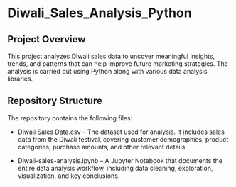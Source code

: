 # Diwali_Sales_Analysis_Python

## Project Overview

This project analyzes Diwali sales data to uncover meaningful insights, trends, and patterns that can help improve future marketing strategies. The analysis is carried out using Python along with various data analysis libraries.

## Repository Structure

The repository contains the following files:

- Diwali Sales Data.csv – The dataset used for analysis. It includes sales data from the Diwali festival, covering customer demographics, product categories, purchase amounts, and other relevant details.

- Diwali-sales-analysis.ipynb – A Jupyter Notebook that documents the entire data analysis workflow, including data cleaning, exploration, visualization, and key conclusions.
